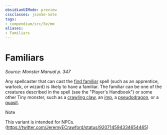 ```yaml
---
obsidianUIMode: preview
cssclasses: json5e-note
tags:
- compendium/src/5e/mm
aliases:
- Familiars
---
```

# Familiars
*Source: Monster Manual p. 347* 

Any spellcaster that can cast the [find familiar](/3-Mechanics/CLI/spells/find-familiar-xphb.md) spell (such as an apprentice, warlock, or wizard) is likely to have a familiar. The familiar can be one of the creatures described in the spell (see the "Player's Handbook") or some other Tiny monster, such as a [crawling claw](/3-Mechanics/CLI/bestiary/undead/crawling-claw-xmm.md), an [imp](/3-Mechanics/CLI/bestiary/fiend/imp-xmm.md), a [pseudodragon](/3-Mechanics/CLI/bestiary/dragon/pseudodragon-xmm.md), or a [quasit](/3-Mechanics/CLI/bestiary/fiend/quasit-xmm.md).

> [!note]
> This variant is intended for NPCs. (https://twitter.com/JeremyECrawford/status/920714594334654465)